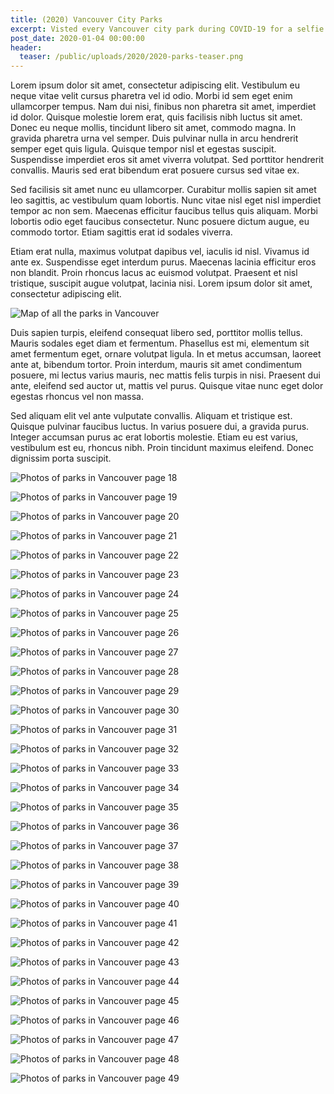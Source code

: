 ```yaml
---
title: (2020) Vancouver City Parks
excerpt: Visted every Vancouver city park during COVID-19 for a selfie
post_date: 2020-01-04 00:00:00
header:
  teaser: /public/uploads/2020/2020-parks-teaser.png
---
```


Lorem ipsum dolor sit amet, consectetur adipiscing elit. Vestibulum eu neque vitae velit cursus pharetra vel id odio. Morbi id sem eget enim ullamcorper tempus. Nam dui nisi, finibus non pharetra sit amet, imperdiet id dolor. Quisque molestie lorem erat, quis facilisis nibh luctus sit amet. Donec eu neque mollis, tincidunt libero sit amet, commodo magna. In gravida pharetra urna vel semper. Duis pulvinar nulla in arcu hendrerit semper eget quis ligula. Quisque tempor nisl et egestas suscipit. Suspendisse imperdiet eros sit amet viverra volutpat. Sed porttitor hendrerit convallis. Mauris sed erat bibendum erat posuere cursus sed vitae ex.

Sed facilisis sit amet nunc eu ullamcorper. Curabitur mollis sapien sit amet leo sagittis, ac vestibulum quam lobortis. Nunc vitae nisl eget nisl imperdiet tempor ac non sem. Maecenas efficitur faucibus tellus quis aliquam. Morbi lobortis odio eget faucibus consectetur. Nunc posuere dictum augue, eu commodo tortor. Etiam sagittis erat id sodales viverra.

Etiam erat nulla, maximus volutpat dapibus vel, iaculis id nisl. Vivamus id ante ex. Suspendisse eget interdum purus. Maecenas lacinia efficitur eros non blandit. Proin rhoncus lacus ac euismod volutpat. Praesent et nisl tristique, suscipit augue volutpat, lacinia nisi. Lorem ipsum dolor sit amet, consectetur adipiscing elit.

![Map of all the parks in Vancouver](/public/uploads/2020/2020-VancouverParksMap.png "Map of all the parks in Vancouver")

Duis sapien turpis, eleifend consequat libero sed, porttitor mollis tellus. Mauris sodales eget diam et fermentum. Phasellus est mi, elementum sit amet fermentum eget, ornare volutpat ligula. In et metus accumsan, laoreet ante at, bibendum tortor. Proin interdum, mauris sit amet condimentum posuere, mi lectus varius mauris, nec mattis felis turpis in nisi. Praesent dui ante, eleifend sed auctor ut, mattis vel purus. Quisque vitae nunc eget dolor egestas rhoncus vel non massa.

Sed aliquam elit vel ante vulputate convallis. Aliquam et tristique est. Quisque pulvinar faucibus luctus. In varius posuere dui, a gravida purus. Integer accumsan purus ac erat lobortis molestie. Etiam eu est varius, vestibulum est eu, rhoncus nibh. Proin tincidunt maximus eleifend. Donec dignissim porta suscipit.

![Photos of parks in Vancouver page 18](/public/uploads/2020/2020-page18_930x.png "Photos of parks in Vancouver page 18")

![Photos of parks in Vancouver page 19](/public/uploads/2020/2020-page19_930x.png "Photos of parks in Vancouver page 19")

![Photos of parks in Vancouver page 20](/public/uploads/2020/2020-page20_930x.png "Photos of parks in Vancouver page 20")

![Photos of parks in Vancouver page 21](/public/uploads/2020/2020-page21_930x.png "Photos of parks in Vancouver page 21")

![Photos of parks in Vancouver page 22](/public/uploads/2020/2020-page22_930x.png "Photos of parks in Vancouver page 22")

![Photos of parks in Vancouver page 23](/public/uploads/2020/2020-page23_930x.png "Photos of parks in Vancouver page 23")

![Photos of parks in Vancouver page 24](/public/uploads/2020/2020-page24_930x.png "Photos of parks in Vancouver page 24")

![Photos of parks in Vancouver page 25](/public/uploads/2020/2020-page25_930x.png "Photos of parks in Vancouver page 25")

![Photos of parks in Vancouver page 26](/public/uploads/2020/2020-page26_930x.png "Photos of parks in Vancouver page 26")

![Photos of parks in Vancouver page 27](/public/uploads/2020/2020-page27_930x.png "Photos of parks in Vancouver page 27")

![Photos of parks in Vancouver page 28](/public/uploads/2020/2020-page28_930x.png "Photos of parks in Vancouver page 28")

![Photos of parks in Vancouver page 29](/public/uploads/2020/2020-page29_930x.png "Photos of parks in Vancouver page 29")

![Photos of parks in Vancouver page 30](/public/uploads/2020/2020-page30_930x.png "Photos of parks in Vancouver page 30")

![Photos of parks in Vancouver page 31](/public/uploads/2020/2020-page31_930x.png "Photos of parks in Vancouver page 31")

![Photos of parks in Vancouver page 32](/public/uploads/2020/2020-page32_930x.png "Photos of parks in Vancouver page 32")

![Photos of parks in Vancouver page 33](/public/uploads/2020/2020-page33_930x.png "Photos of parks in Vancouver page 33")

![Photos of parks in Vancouver page 34](/public/uploads/2020/2020-page34_930x.png "Photos of parks in Vancouver page 34")

![Photos of parks in Vancouver page 35](/public/uploads/2020/2020-page35_930x.png "Photos of parks in Vancouver page 35")

![Photos of parks in Vancouver page 36](/public/uploads/2020/2020-page36_930x.png "Photos of parks in Vancouver page 36")

![Photos of parks in Vancouver page 37](/public/uploads/2020/2020-page37_930x.png "Photos of parks in Vancouver page 37")

![Photos of parks in Vancouver page 38](/public/uploads/2020/2020-page38_930x.png "Photos of parks in Vancouver page 38")

![Photos of parks in Vancouver page 39](/public/uploads/2020/2020-page39_930x.png "Photos of parks in Vancouver page 39")

![Photos of parks in Vancouver page 40](/public/uploads/2020/2020-page40_930x.png "Photos of parks in Vancouver page 40")

![Photos of parks in Vancouver page 41](/public/uploads/2020/2020-page41_930x.png "Photos of parks in Vancouver page 41")

![Photos of parks in Vancouver page 42](/public/uploads/2020/2020-page42_930x.png "Photos of parks in Vancouver page 42")

![Photos of parks in Vancouver page 43](/public/uploads/2020/2020-page43_930x.png "Photos of parks in Vancouver page 43")

![Photos of parks in Vancouver page 44](/public/uploads/2020/2020-page44_930x.png "Photos of parks in Vancouver page 44")

![Photos of parks in Vancouver page 45](/public/uploads/2020/2020-page45_930x.png "Photos of parks in Vancouver page 45")

![Photos of parks in Vancouver page 46](/public/uploads/2020/2020-page46_930x.png "Photos of parks in Vancouver page 46")

![Photos of parks in Vancouver page 47](/public/uploads/2020/2020-page47_930x.png "Photos of parks in Vancouver page 47")

![Photos of parks in Vancouver page 48](/public/uploads/2020/2020-page48_930x.png "Photos of parks in Vancouver page 48")

![Photos of parks in Vancouver page 49](/public/uploads/2020/2020-page49_930x.png "Photos of parks in Vancouver page 49")
